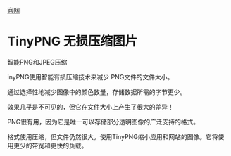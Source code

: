 [官网](https://tinypng.com/)


# TinyPNG 无损压缩图片

智能PNG和JPEG压缩

inyPNG使用智能有损压缩技术来减少 PNG文件的文件大小。

通过选择性地减少图像中的颜色数量，存储数据所需的字节更少。

效果几乎是不可见的，但它在文件大小上产生了很大的差异！

PNG很有用，因为它是唯一可以存储部分透明图像的广泛支持的格式。

格式使用压缩，但文件仍然很大。使用TinyPNG缩小应用和网站的图像。它将使用更少的带宽和更快的负载。